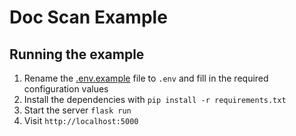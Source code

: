 # Doc Scan Example

## Running the example

1. Rename the [.env.example](.env.example) file to `.env` and fill in the required configuration values
1. Install the dependencies with `pip install -r requirements.txt`
1. Start the server `flask run`
1. Visit `http://localhost:5000`